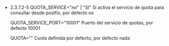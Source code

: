 - 2.3.7.2-5
    QUOTA_SERVICE="no" | "SI"
    Si activa el servicio de quota para consultar desde postfix, por defecto no

    QUOTA_SERVICE_PORT="10001"
    Puerto del servicio de quotas, por defecto 10001

    QUOTA=""
    Cuota definida por defecto, por defecto nada